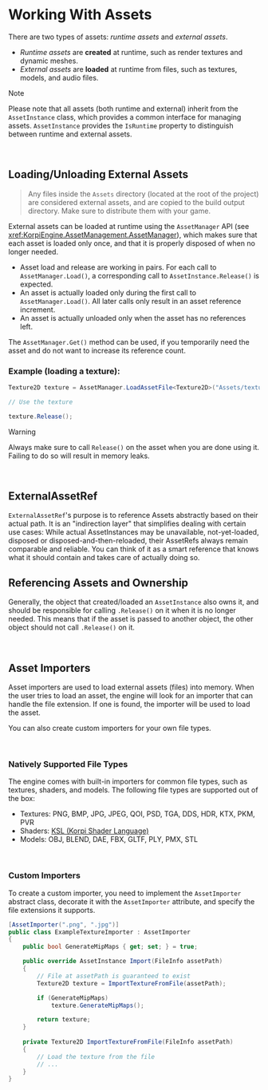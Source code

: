 
# Working With Assets

There are two types of assets: _runtime assets_ and _external assets_.
- _Runtime assets_ are **created** at runtime, such as render textures and dynamic meshes.
- _External assets_ are **loaded** at runtime from files, such as textures, models, and audio files.

> [!NOTE]
> Please note that all assets (both runtime and external) inherit from the `AssetInstance` class, which provides a common interface for managing assets. `AssetInstance` provides the `IsRuntime` property to distinguish between runtime and external assets.

<br/>

## Loading/Unloading External Assets

> Any files inside the `Assets` directory (located at the root of the project) are considered external assets, and are copied to the build output directory. Make sure to distribute them with your game.

External assets can be loaded at runtime using the `AssetManager` API (see <xref:KorpiEngine.AssetManagement.AssetManager>), which makes sure that each asset is loaded only once, and that it is properly disposed of when no longer needed.
- Asset load and release are working in pairs. For each call to `AssetManager.Load()`, a corresponding call to `AssetInstance.Release()` is expected.
- An asset is actually loaded only during the first call to `AssetManager.Load()`. All later calls only result in an asset reference increment.
- An asset is actually unloaded only when the asset has no references left.

The `AssetManager.Get()` method can be used, if you temporarily need the asset and do not want to increase its reference count.

### Example (loading a texture):
```csharp
Texture2D texture = AssetManager.LoadAssetFile<Texture2D>("Assets/texture.png");

// Use the texture

texture.Release();
```

> [!WARNING]
> Always make sure to call `Release()` on the asset when you are done using it. Failing to do so will result in memory leaks.

<br/>

## ExternalAssetRef

`ExternalAssetRef`'s purpose is to reference Assets abstractly based on their actual path.
It is an "indirection layer" that simplifies dealing with certain use cases: While actual AssetInstances may be unavailable, not-yet-loaded, disposed or disposed-and-then-reloaded, their AssetRefs always remain comparable and reliable.
You can think of it as a smart reference that knows what it should contain and takes care of actually doing so.

## Referencing Assets and Ownership

Generally, the object that created/loaded an `AssetInstance` also owns it, and should be responsible for calling `.Release()` on it when it is no longer needed. This means that if the asset is passed to another object, the other object should not call `.Release()` on it.

<br/>

## Asset Importers

Asset importers are used to load external assets (files) into memory.
When the user tries to load an asset, the engine will look for an importer that can handle the file extension. If one is found, the importer will be used to load the asset.

 You can also create custom importers for your own file types.

<br/>

### Natively Supported File Types

The engine comes with built-in importers for common file types, such as textures, shaders, and models.
The following file types are supported out of the box:
- Textures: PNG, BMP, JPG, JPEG, QOI, PSD, TGA, DDS, HDR, KTX, PKM, PVR
- Shaders: [KSL (Korpi Shader Language)](shaders.md)
- Models: OBJ, BLEND, DAE, FBX, GLTF, PLY, PMX, STL

<br/>

### Custom Importers

To create a custom importer, you need to implement the `AssetImporter` abstract class,
decorate it with the `AssetImporter` attribute, and specify the file extensions it supports.
```csharp
[AssetImporter(".png", ".jpg")]
public class ExampleTextureImporter : AssetImporter
{
    public bool GenerateMipMaps { get; set; } = true;

    public override AssetInstance Import(FileInfo assetPath)
    {
        // File at assetPath is guaranteed to exist
        Texture2D texture = ImportTextureFromFile(assetPath);

        if (GenerateMipMaps)
            texture.GenerateMipMaps();

        return texture;
    }
    
    private Texture2D ImportTextureFromFile(FileInfo assetPath)
    {
        // Load the texture from the file
        // ...
    }
}
```